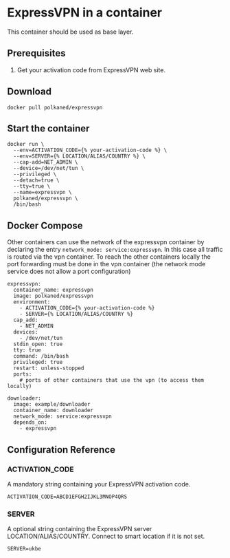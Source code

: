 # ExpressVPN in a container

This container should be used as base layer.

## Prerequisites

1. Get your activation code from ExpressVPN web site.

## Download

`docker pull polkaned/expressvpn`

## Start the container

    docker run \
      --env=ACTIVATION_CODE={% your-activation-code %} \
      --env=SERVER={% LOCATION/ALIAS/COUNTRY %} \
      --cap-add=NET_ADMIN \
      --device=/dev/net/tun \
      --privileged \
      --detach=true \
      --tty=true \
      --name=expressvpn \
      polkaned/expressvpn \
      /bin/bash


## Docker Compose

Other containers can use the network of the expressvpn container by declaring
the entry `network_mode: service:expressvpn`. In this case all traffic is routed
via the vpn container. To reach the other containers locally the port forwarding
must be done in the vpn container (the network mode service does not allow a
port configuration)

  ```
  expressvpn:
    container_name: expressvpn
    image: polkaned/expressvpn
    environment:
      - ACTIVATION_CODE={% your-activation-code %}
      - SERVER={% LOCATION/ALIAS/COUNTRY %}
    cap_add:
      - NET_ADMIN
    devices:
      - /dev/net/tun
    stdin_open: true
    tty: true
    command: /bin/bash
    privileged: true
    restart: unless-stopped
    ports:
      # ports of other containers that use the vpn (to access them locally)

  downloader:
    image: example/downloader
    container_name: downloader
    network_mode: service:expressvpn
    depends_on:
      - expressvpn
  ```

## Configuration Reference

### ACTIVATION_CODE

A mandatory string containing your ExpressVPN activation code.

`ACTIVATION_CODE=ABCD1EFGH2IJKL3MNOP4QRS`

### SERVER

A optional string containing the ExpressVPN server LOCATION/ALIAS/COUNTRY.
Connect to smart location if it is not set.

  `SERVER=ukbe`
